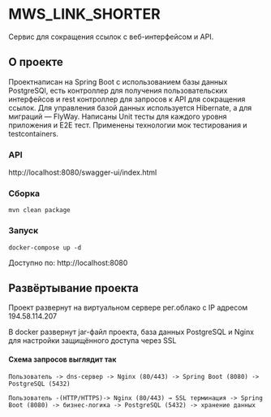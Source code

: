 # MWS_LINK_SHORTER


Сервис для сокращения ссылок с веб-интерфейсом и API.
## О проекте

Проектнаписан на Spring Boot с использованием базы данных PostgreSQl, есть контроллер для получения пользовательских интерфейсов и rest контроллер для запросов к API для сокращения ссылок. Для управления базой данных используется Hibernate, а для миграций — FlyWay. Написаны Unit тесты для каждого уровня приложения и E2E тест. Применены технологии мок тестирования и testcontainers.

### API

http://localhost:8080/swagger-ui/index.html


### Сборка
`mvn clean package`

### Запуск

`docker-compose up -d`

Доступно по: http://localhost:8080

## Развёртывание проекта

Проект развернут на виртуальном сервере рег.облако с IP адресом 194.58.114.207

В docker развернут jar-файл проекта, база данных PostgreSQL и Nginx для настройки защищённого доступа через SSL

#### Схема запросов выглядит так
`Пользователь -> dns-сервер -> Nginx (80/443) -> Spring Boot (8080) -> PostgreSQL (5432)`

`Пользователь -(HTTP/HTTPS)-> Nginx (80/443) → SSL терминация -> Spring Boot (8080) -> бизнес-логика -> PostgreSQL (5432) -> хранение данных`
